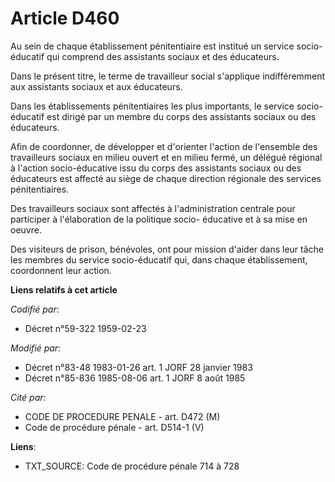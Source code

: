 # Article D460

Au sein de chaque établissement pénitentiaire est institué un service socio-éducatif qui comprend des assistants sociaux et
des éducateurs. 

Dans le présent titre, le terme de travailleur social s'applique indifféremment aux assistants sociaux et aux éducateurs. 

Dans les établissements pénitentiaires les plus importants, le service socio-éducatif est dirigé par un membre du corps des
assistants sociaux ou des éducateurs. 

Afin de coordonner, de développer et d'orienter l'action de l'ensemble des travailleurs sociaux en milieu ouvert et en milieu
fermé, un délégué régional à l'action socio-éducative issu du corps des assistants sociaux ou des éducateurs est affecté au
siège de chaque direction régionale des services pénitentiaires. 

Des travailleurs sociaux sont affectés à l'administration centrale pour participer à l'élaboration de la politique socio-
éducative et à sa mise en oeuvre. 

Des visiteurs de prison, bénévoles, ont pour mission d'aider dans leur tâche les membres du service socio-éducatif qui, dans
chaque établissement, coordonnent leur action.

**Liens relatifs à cet article**

_Codifié par_:

  - Décret n°59-322 1959-02-23

_Modifié par_:

  - Décret n°83-48 1983-01-26 art. 1 JORF 28 janvier 1983
  - Décret n°85-836 1985-08-06 art. 1 JORF 8 août 1985

_Cité par_:

  - CODE DE PROCEDURE PENALE - art. D472 (M)
  - Code de procédure pénale - art. D514-1 (V)

**Liens**:

  - TXT_SOURCE: Code de procédure pénale 714 à 728
